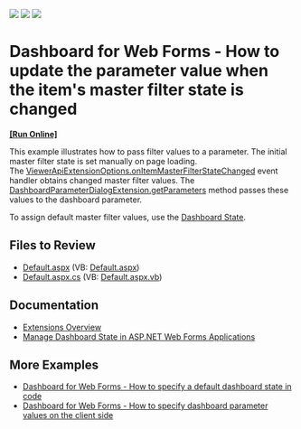 <!-- default badges list -->
![](https://img.shields.io/endpoint?url=https://codecentral.devexpress.com/api/v1/VersionRange/128580393/21.1.3%2B)
[![](https://img.shields.io/badge/Open_in_DevExpress_Support_Center-FF7200?style=flat-square&logo=DevExpress&logoColor=white)](https://supportcenter.devexpress.com/ticket/details/T575012)
[![](https://img.shields.io/badge/📖_How_to_use_DevExpress_Examples-e9f6fc?style=flat-square)](https://docs.devexpress.com/GeneralInformation/403183)
<!-- default badges end -->

# Dashboard for Web Forms - How to update the parameter value when the item's master filter state is changed
<!-- run online -->
**[[Run Online]](https://codecentral.devexpress.com/128580393/)**
<!-- run online end -->

This example illustrates how to pass filter values to a parameter. The initial master filter state is set manually on page loading. The [ViewerApiExtensionOptions.onItemMasterFilterStateChanged](https://docs.devexpress.com/Dashboard/js-DevExpress.Dashboard.ViewerApiExtensionOptions?p=netframework#js_devexpress_dashboard_viewerapiextensionoptions_onitemmasterfilterstatechanged) event handler obtains changed master filter values. The [DashboardParameterDialogExtension.getParameters](https://docs.devexpress.com/Dashboard/js-DevExpress.Dashboard.DashboardParameterDialogExtension?p=netframework#js_devexpress_dashboard_dashboardparameterdialogextension_getparameters) method passes these values to the dashboard parameter. 

To assign default master filter values, use the [Dashboard State](https://docs.devexpress.com/Dashboard/118733/web-dashboard/aspnet-web-forms-dashboard-control/manage-dashboard-state).



## Files to Review

* [Default.aspx](./CS/DXApplication33/Default.aspx) (VB: [Default.aspx](./VB/DXApplication33/Default.aspx))
* [Default.aspx.cs](./CS/DXApplication33/Default.aspx.cs) (VB: [Default.aspx.vb](./VB/DXApplication33/Default.aspx.vb))

## Documentation

- [Extensions Overview](https://docs.devexpress.com/Dashboard/117543/web-dashboard/ui-elements-and-customization/extensions-overview)
- [Manage Dashboard State in ASP.NET Web Forms Applications](https://docs.devexpress.com/Dashboard/118733/web-dashboard/aspnet-web-forms-dashboard-control/manage-dashboard-state)

## More Examples

- [Dashboard for Web Forms - How to specify a default dashboard state in code](https://github.com/DevExpress-Examples/web-forms-dashboard-specify-default-dashboard-state-in-code)
- [Dashboard for Web Forms - How to specify dashboard parameter values on the client side](https://github.com/DevExpress-Examples/aspxdashboard-how-to-specify-dashboard-parameter-values-on-the-client-side-t495684)
